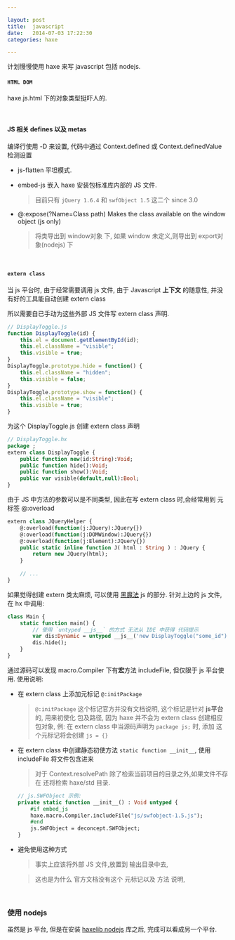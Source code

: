 ```yaml
---

layout: post
title:  javascript
date:   2014-07-03 17:22:30
categories: haxe

---
```


 计划慢慢使用 haxe 来写 javascript 包括 nodejs.
 
<!-- more -->

#### `HTML DOM`

haxe.js.html 下的对象类型挺吓人的.


<br />

#### JS 相关 defines 以及 metas

编译行使用 -D 来设置, 代码中通过 Context.defined 或 Context.definedValue 检测设置

 * js-flatten 平坦模式.

 	> 

 * embed-js 嵌入 haxe 安装包标准库内部的 JS 文件.

	> 目前只有 `jQuery 1.6.4` 和 `swfObject 1.5` 这二个 since 3.0

 * @:expose(?Name=Class path) Makes the class available on the window object (js only)

	> 将类导出到 window对象 下, 如果 window 未定义,则导出到 export对象(nodejs) 下

<br />

#### `extern class`

当 js 平台时, 由于经常需要调用 js 文件, 由于 Javascript **上下文** 的随意性, 并没有好的工具能自动创建 extern class

所以需要自已手动为这些外部 JS 文件写 extern class 声明.


```javascript
// DisplayToggle.js
function DisplayToggle(id) {
    this.el = document.getElementById(id);
    this.el.className = "visible";
    this.visible = true;
}
DisplayToggle.prototype.hide = function() {
    this.el.className = "hidden";
    this.visible = false;
}
DisplayToggle.prototype.show = function() {
    this.el.className = "visible";
    this.visible = true;
}
```

为这个 DisplayToggle.js 创建 extern class 声明

```haxe
// DisplayToggle.hx
package ;
extern class DisplayToggle {
    public function new(id:String):Void;
    public function hide():Void;
    public function show():Void;
    public var visible(default,null):Bool;
}
```


由于 JS 中方法的参数可以是不同类型, 因此在写 extern class 时,会经常用到 元标签 @:overload

```haxe
extern class JQueryHelper {
	@:overload(function(j:JQuery):JQuery{})
	@:overload(function(j:DOMWindow):JQuery{})
	@:overload(function(j:Element):JQuery{})
	public static inline function J( html : String ) : JQuery {
		return new JQuery(html);
	}
	
	// ...
}	
```



如果觉得创建 extern 类太麻烦, 可以使用 [黑魔法](http://old.haxe.org/doc/advanced/magic) js 的部分. 针对上边的 js 文件, 在 hx 中调用:

```haxe
class Main {
    static function main() {
    	// 使用 `untyped __js__` 的方式 无法从 IDE 中获得 代码提示
        var dis:Dynamic = untyped __js__('new DisplayToggle("some_id")');
        dis.hide();
    }
}
```


通过源码可以发现 macro.Compiler 下有**宏**方法 includeFile, 但仅限于 js 平台使用. 使用说明:

 * 在 extern class 上添加元标记 `@:initPackage`

	> `@:initPackage` 这个标记官方并没有文档说明, 这个标记是针对 **js平台** 的, 用来初使化 包及路径, 因为 haxe 并不会为 extern class 创建相应包对象, 例: 在 extern class 中当源码声明为 `package js;` 时, 添加 这个元标记将会创建 `js = {}`

 * 在 extern class 中创建静态初使方法 `static function __init__`, 使用 includeFile 将文件包含进来

 	> 对于 Context.resolvePath 除了检索当前项目的目录之外,如果文件不存在 还将检索  haxe/std 目录.

 	```haxe
 	// js.SWFObject 示例: 
 	private static function __init__() : Void untyped {
		#if embed_js
		haxe.macro.Compiler.includeFile("js/swfobject-1.5.js");
		#end
		js.SWFObject = deconcept.SWFObject;
	}
 	```

 * 避免使用这种方式

	> 事实上应该将外部 JS 文件,放置到 输出目录中去, 

	> 这也是为什么 官方文档没有这个 元标记以及 方法 说明,


<br />


### 使用 nodejs

虽然是 js 平台, 但是在安装 [haxelib nodejs](https://github.com/dionjwa/nodejs-std) 库之后, 完成可以看成另一个平台.



<br />





